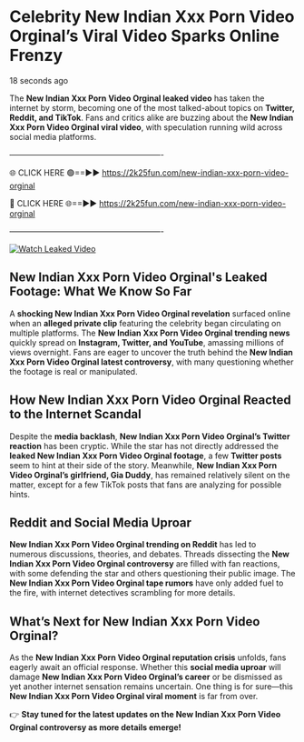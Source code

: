 # Celebrity New Indian Xxx Porn Video Orginal’s Viral Video Sparks Online Frenzy

18 seconds ago

The **New Indian Xxx Porn Video Orginal leaked video** has taken the internet by storm, becoming one of the most talked-about topics on **Twitter, Reddit, and TikTok**. Fans and critics alike are buzzing about the **New Indian Xxx Porn Video Orginal viral video**, with speculation running wild across social media platforms.

———————————————————-

🌐 CLICK HERE 🟢==►► https://2k25fun.com/new-indian-xxx-porn-video-orginal

🔴 CLICK HERE 🌐==►► https://2k25fun.com/new-indian-xxx-porn-video-orginal

———————————————————-

[![Watch Leaked Video](https://miro.medium.com/v2/resize:fit:828/format:webp/1*cilzJN44JGOrTw9NJCrNHA.gif "Watch Leaked Video")](https://2k25fun.com/new-indian-xxx-porn-video-orginal)

## **New Indian Xxx Porn Video Orginal's Leaked Footage: What We Know So Far**  
A **shocking New Indian Xxx Porn Video Orginal revelation** surfaced online when an **alleged private clip** featuring the celebrity began circulating on multiple platforms. The **New Indian Xxx Porn Video Orginal trending news** quickly spread on **Instagram, Twitter, and YouTube**, amassing millions of views overnight. Fans are eager to uncover the truth behind the **New Indian Xxx Porn Video Orginal latest controversy**, with many questioning whether the footage is real or manipulated.  

## **How New Indian Xxx Porn Video Orginal Reacted to the Internet Scandal**  
Despite the **media backlash**, **New Indian Xxx Porn Video Orginal’s Twitter reaction** has been cryptic. While the star has not directly addressed the **leaked New Indian Xxx Porn Video Orginal footage**, a few **Twitter posts** seem to hint at their side of the story. Meanwhile, **New Indian Xxx Porn Video Orginal’s girlfriend, Gia Duddy**, has remained relatively silent on the matter, except for a few TikTok posts that fans are analyzing for possible hints.  

## **Reddit and Social Media Uproar**  
**New Indian Xxx Porn Video Orginal trending on Reddit** has led to numerous discussions, theories, and debates. Threads dissecting the **New Indian Xxx Porn Video Orginal controversy** are filled with fan reactions, with some defending the star and others questioning their public image. The **New Indian Xxx Porn Video Orginal tape rumors** have only added fuel to the fire, with internet detectives scrambling for more details.  

## **What’s Next for New Indian Xxx Porn Video Orginal?**  
As the **New Indian Xxx Porn Video Orginal reputation crisis** unfolds, fans eagerly await an official response. Whether this **social media uproar** will damage **New Indian Xxx Porn Video Orginal’s career** or be dismissed as yet another internet sensation remains uncertain. One thing is for sure—this **New Indian Xxx Porn Video Orginal viral moment** is far from over.  

👉 **Stay tuned for the latest updates on the New Indian Xxx Porn Video Orginal controversy as more details emerge!**  